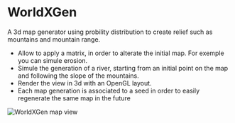 # WorldXGen
A 3d map generator using probility distribution to create relief such as mountains and mountain range.
* Allow to apply a matrix, in order to alterate the initial map. For exemple you can simule erosion.
* Simule the generation of a river, starting from an initial point on the map and following the slope of the mountains.
* Render the view in 3d with an OpenGL layout.
* Each map generation is associated to a seed in order to easily regenerate the same map in the future

![WorldXGen map view](http://imgur.com/monimage.jpg "WorldXGen view")
